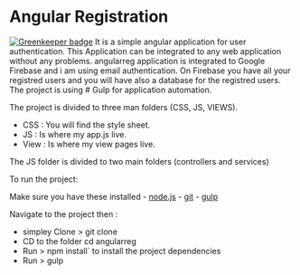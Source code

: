 # Angular Registration

[![Greenkeeper badge](https://badges.greenkeeper.io/heshamelmasry77/angular-data-driven-app.svg)](https://greenkeeper.io/)
It is a simple angular application for user authentication.
This Application can be integrated to any web application without any problems.
angularreg application is integrated to Google Firebase and i am using email authentication.
On Firebase you have all your registred users and you will have also a database for the registred users.
The project is using # Gulp for application automation.

The project is divided to three man folders (CSS, JS, VIEWS).

* CSS : You will find the style sheet.
* JS : Is where my app.js live.
* View : Is where my view pages live.

The JS folder is divided  to two main folders (controllers and services)

To run the project:


Make sure you have these installed
	- [node.js](http://nodejs.org/)
	- [git](http://git-scm.com/)
 	- [gulp](http://gulpjs.com/)


Navigate to the project then : 
* simpley Clone > git clone
* CD to the folder cd angularreg
* Run > npm install` to install the project dependencies
* Run > gulp


